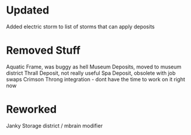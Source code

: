 
# Updated
Added electric storm to list of storms that can apply deposits

# Removed Stuff
Aquatic Frame, was buggy as hell
Museum Deposits, moved to museum district
Thrall Deposit, not really useful
Spa Deposit, obsolete with job swaps
Crimson Throng integration - dont have the time to work on it right now

# Reworked
Janky Storage district / mbrain modifier 